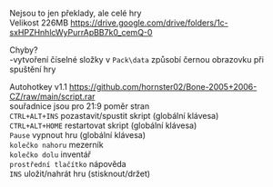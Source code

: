 Nejsou to jen překlady, ale celé hry
<br/>
Velikost 226MB https://drive.google.com/drive/folders/1c-sxHPZHnhlcWyPurrApBB7k0_cemQ-0

Chyby?
<br/>
-vytvoření číselné složky v ```Pack\data``` způsobí černou obrazovku při spuštění hry

Autohotkey v1.1 https://github.com/hornster02/Bone-2005+2006-CZ/raw/main/script.rar
<br/>
souřadnice jsou pro 21:9 poměr stran
<br/>
```CTRL+ALT+INS``` pozastavit/spustit skript (globální klávesa)
<br/>
```CTRL+ALT+HOME``` restartovat skript (globální klávesa)
<br/>
```Pause``` vypnout hru (globální klávesa)
<br/>
```kolečko nahoru``` mezerník
<br/>
```kolečko dolu``` inventář
<br/>
```prostřední tlačítko``` nápověda
<br/>
```INS``` uložit/nahrát hru (stisknout/držet)
